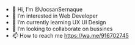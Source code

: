 - 👋 Hi, I’m @JocsanSernaque
- 👀 I’m interested in Web Developer
- 🌱 I’m currently learning UX UI Design
- 💞️ I’m looking to collaborate on bussines
- 📫 How to reach me https://wa.me/916702745

<!---
JocsanSernaque/JocsanSernaque is a ✨ special ✨ repository because its `README.md` (this file) appears on your GitHub profile.
You can click the Preview link to take a look at your changes.
--->
